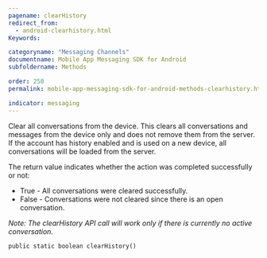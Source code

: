 ```yaml
---
pagename: clearHistory
redirect_from:
  - android-clearhistory.html
Keywords:

categoryname: "Messaging Channels"
documentname: Mobile App Messaging SDK for Android
subfoldername: Methods

order: 250
permalink: mobile-app-messaging-sdk-for-android-methods-clearhistory.html

indicator: messaging
---
```


Clear all conversations from the device. This clears all conversations and messages from the device only and does not remove them from the server. If the account has history enabled and is used on a new device, all conversations will be loaded from the server.

The return value indicates whether the action was completed successfully or not:

- True - All conversations were cleared successfully.
- False - Conversations were not cleared since there is an open conversation.

*Note: The clearHistory API call will work only if there is currently no active conversation.*

`public static boolean clearHistory()`
